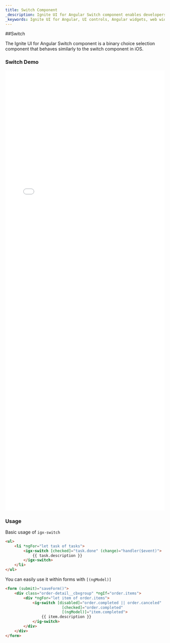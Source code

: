 ```yaml
---
title: Switch Component
_description: Ignite UI for Angular Switch component enables developers to use binary on/off or true/false data input functions within their applications.
_keywords: Ignite UI for Angular, UI controls, Angular widgets, web widgets, UI widgets, Angular, Native Angular Components Suite, Native Angular Controls, Native Angular Components Library, Angular Switch components, Angular Switch controls
---
```


##Switch
<p class="highlight">The Ignite UI for Angular Switch component is a binary choice selection component that behaves similarly to the switch component in iOS.</p>
<div class="divider"></div>

### Switch Demo
<div class="sample-container loading" style="height:1390px">
<iframe src='{environment:demosBaseUrl}/form-elements' width="100%" height="100%" seamless frameBorder="0" onload="onSampleIframeContentLoaded(this);"></iframe>
</div>
<div class="divider--half"></div>

### Usage

Basic usage of `igx-switch`

```html
<ul>
    <li *ngFor="let task of tasks">
        <igx-switch [checked]="task.done" (change)="handler($event)">
            {{ task.description }}
        </igx-switch>
    </li>
</ul>
```

You can easily use it within forms with `[(ngModel)]`

```html
<form (submit)="saveForm()">
    <div class="order-detail__cbxgroup" *ngIf="order.items">
        <div *ngFor="let item of order.items">
            <ig-switch [disabled]="order.completed || order.canceled"
                         [checked]="order.completed"
                         [(ngModel)]="item.completed">
                {{ item.description }}
            </ig-switch>
        </div>
    </div>
</form>
```
<div class="divider"></div>
